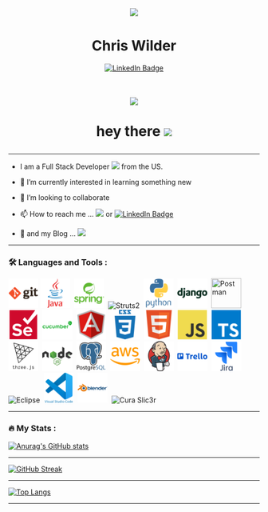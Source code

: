 <div id="header" align="center">
<!--   <img src="https://media.giphy.com/media/YYW0hHizzIOrlhimPG/giphy.gif" width="301"/> -->
    <img src="https://media.giphy.com/media/1C8bHHJturSx2/giphy.gif" width="301"/>
  <h1 align="center">Chris Wilder</h1>
  
<!--   https://media.giphy.com/media/1XCcD9VLQZ2Io/giphy.gif -->
  
  <div id="badges">
  <a href="https://www.linkedin.com/in/chriswwilder/">
    <img src="https://img.shields.io/badge/Chris Wilder-blue?style=for-the-badge&logo=linkedin&logoColor=white" alt="LinkedIn Badge"/>
  </a>
</div>
  <h1>
      <img src="https://1wilderchris.s3.us-east-2.amazonaws.com/wilderchris_a_person_excited_to_develop_software_programming_on_68980500-6a45-4381-baa3-744773b6e019-edited.webp" width="150px"/>

    
  hey there
  <img src="https://media.giphy.com/media/hvRJCLFzcasrR4ia7z/giphy.gif" width="30px"/>
</h1>
</div>

<!-- <div id="header" align="center">
  <img src="https://media.giphy.com/media/dlMIwDQAxXn1K/giphy.gif" width="300"/>
  <h1 align="center">In the Zone</h1> -->
  
  ---

- I am a Full Stack Developer <img src="https://media.giphy.com/media/WUlplcMpOCEmTGBtBW/giphy.gif" width="30"> from the US.

- 🌱 I’m currently interested in learning something new
- 💞️ I’m looking to collaborate 
- 📫 How to reach me ... <a href="mailto:wilderchris33@gmail.com?"><img src="https://img.shields.io/badge/gmail-%23DD0031.svg?&style=for-the-badge&logo=gmail&logoColor=white"/></a>  or   <a href="https://www.linkedin.com/in/chriswwilder/">
    <img src="https://img.shields.io/badge/LinkedIn-blue?style=for-the-badge&logo=linkedin&logoColor=white" alt="LinkedIn Badge"/> </a>

- 📃 and my Blog ... <a href="https://codinginterface.com"><img src="https://img.shields.io/badge/CodingInterface-21759B?style=for-the-badge&logo=wordpress&logoColor=white"/></a>


---

### :hammer_and_wrench: Languages and Tools :

<div><img src="https://github.com/devicons/devicon/blob/master/icons/git/git-original-wordmark.svg" title="Git" **alt="Git" width="60" height="60"/>
<img src="https://github.com/devicons/devicon/blob/master/icons/java/java-original-wordmark.svg" title="Java" alt="Java" width="60" height="60"/>&nbsp;
<img src="https://github.com/devicons/devicon/blob/master/icons/spring/spring-original-wordmark.svg" title="Spring" alt="Spring" width="60" height="60"/>&nbsp;
<img src="https://struts.apache.org/img/struts-logo.svg" title="Struts2" alt="Struts2" width="90" height="90"/>&nbsp;
<img src="https://github.com/devicons/devicon/blob/master/icons/python/python-original-wordmark.svg" title="Python" alt="Python" width="60" height="60"/>&nbsp;
<img src="https://github.com/devicons/devicon/blob/master/icons/django/django-plain-wordmark.svg" title="Django"alt="Django" width="60" height="60"/>&nbsp; 
<img src="https://cdn.svgporn.com/logos/postman.svg" title="Postman" **alt="Postman" width="60" height="60"/>
<img src="https://github.com/devicons/devicon/blob/master/icons/selenium/selenium-original.svg" title="Selenium"  alt="Selenium"width="60" height="60"/>&nbsp;
<img src="https://github.com/devicons/devicon/blob/master/icons/cucumber/cucumber-plain-wordmark.svg" title="Cucumber" alt="Cucumber" width="60" height="60"/>&nbsp;
<img src="https://github.com/devicons/devicon/blob/master/icons/angularjs/angularjs-original.svg" title="Angular 13" alt="Angular 13" width="60" height="60"/>&nbsp;
<img src="https://github.com/devicons/devicon/blob/master/icons/css3/css3-plain-wordmark.svg"  title="CSS3" alt="CSS" width="60" height="60"/>&nbsp;
<img src="https://github.com/devicons/devicon/blob/master/icons/html5/html5-original.svg" title="HTML5" alt="HTML" width="60" height="60"/>&nbsp;
<img src="https://github.com/devicons/devicon/blob/master/icons/javascript/javascript-original.svg" title="JavaScript" alt="JavaScript" width="60" height="60"/>&nbsp;
<img src="https://github.com/devicons/devicon/blob/master/icons/typescript/typescript-original.svg" title="TypeScript" alt="TypeScript" width="60" height="60"/>&nbsp;
<img src="https://github.com/devicons/devicon/blob/master/icons/threejs/threejs-original-wordmark.svg" title="ThreeJS" alt="ThreeJS" width="60" height="60"/>&nbsp;
<img src="https://github.com/devicons/devicon/blob/master/icons/nodejs/nodejs-original-wordmark.svg" title="NodeJS" alt="NodeJS" width="60" height="60"/>&nbsp;
<img src="https://github.com/devicons/devicon/blob/master/icons/postgresql/postgresql-original-wordmark.svg" title="Postgresql"  alt="Postgresql" width="60" height="60"/>&nbsp;  
<img src="https://github.com/devicons/devicon/blob/master/icons/amazonwebservices/amazonwebservices-plain-wordmark.svg"title="AWS"alt="AWS"width="60" height="60"/>&nbsp;
<img src="https://github.com/devicons/devicon/blob/master/icons/jenkins/jenkins-original.svg" title="Jenkins"  alt="Jenkins" width="60" height="60"/>&nbsp; 
<img src="https://github.com/devicons/devicon/blob/master/icons/trello/trello-plain-wordmark.svg" title="Trello"  alt="Trello" width="60" height="60"/>&nbsp;
<img src="https://github.com/devicons/devicon/blob/master/icons/jira/jira-original-wordmark.svg" title="Jira"  alt="Jira" width="60" height="60"/>&nbsp;
<img src="https://upload.wikimedia.org/wikipedia/commons/thumb/c/cf/Eclipse-SVG.svg/72px-Eclipse-SVG.svg.png?20130206043050" title="Eclipse" alt="Eclipse" width="60" height="60"/>&nbsp; 
<img src="https://github.com/devicons/devicon/blob/master/icons/vscode/vscode-original-wordmark.svg" title="VSCode" alt="VSCode" width="60" height="60"/>&nbsp; 
<img src="https://github.com/devicons/devicon/blob/master/icons/blender/blender-original-wordmark.svg" title="Blender" alt="Blender" width="60" height="60"/>&nbsp;
<img src="https://directvoltage.com/wp-content/uploads/2018/06/cura_slicer3-1-300x173.png" title="Cura Slic3r" alt="Cura Slic3r" width="110" height="60"/>&nbsp;
 
</div>

<!---
wilderchris/wilderchris is a ✨ special ✨ repository because its `README.md` (this file) appears on your GitHub profile.
You can click the Preview link to take a look at your changes.
--->


---

### :fire: My Stats :

[![Anurag's GitHub stats](https://github-readme-stats.vercel.app/api?username=wilderchris&theme=dark&background=000000)](https://github.com/wilderchris/wilderchris)

---

[![GitHub Streak](http://github-readme-streak-stats.herokuapp.com?user=wilderchris&theme=dark&background=000000)](https://github.com/wilderchris)


<!-- ![Snake animation](https://github.com/wilderchris/wilderchris/blob/output/github-contribution-grid-snake.svg) -->

---

<!-- [![Top Langs](https://github-readme-stats.vercel.app/api/top-langs/?username=wilderchris&langs_count=10)](https://github.com/anuraghazra/github-readme-stats) -->

  [![Top Langs](https://github-readme-stats.vercel.app/api/top-langs/?username=wilderchris&layout=compact&theme=vision-friendly-dark&hide=python,powershell,batchfile)](https://github.com/wilderchris)

---
